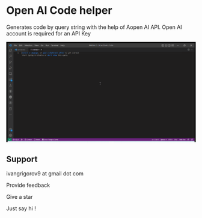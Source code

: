 # Open AI Code helper

Generates code by query string with the help of Aopen AI API.
Open AI account is required for an API Key

![Alt Text](./images/open-ai-code-helper.gif)


## Support

ivangrigorov9 at gmail dot com

Provide feedback

Give a star

Just say hi !